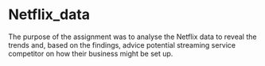 # Netflix_data
The purpose of the assignment was to analyse the Netflix data to reveal the trends and, based on the findings, advice potential streaming service competitor on how their business might be set up.
